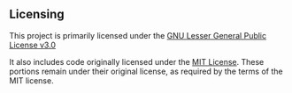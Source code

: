 ## Licensing

This project is primarily licensed under the [GNU Lesser General Public License v3.0](./LICENSE)

It also includes code originally licensed under the [MIT License](./LICENSE-MIT). These portions remain under their original license, as required by the terms of the MIT license.
